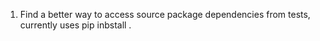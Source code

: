 1. Find a better way to access source package dependencies from tests, currently uses pip inbstall .
